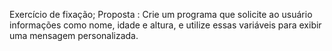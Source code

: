 Exercício de fixação;
Proposta : Crie um programa que solicite ao usuário informações como nome, idade e altura, e utilize essas variáveis para exibir uma mensagem personalizada.
